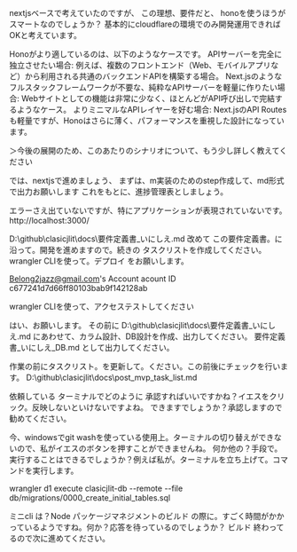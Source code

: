 nextjsベースで考えていたのですが、
この理想、要件だと、
honoを使うほうがスマートなのでしょうか？
基本的にcloudflareの環境でのみ開発運用できればOKと考えています。

Honoがより適しているのは、以下のようなケースです。
APIサーバーを完全に独立させたい場合: 例えば、複数のフロントエンド（Web、モバイルアプリなど）から利用される共通のバックエンドAPIを構築する場合。
Next.jsのようなフルスタックフレームワークが不要な、純粋なAPIサーバーを軽量に作りたい場合: Webサイトとしての機能は非常に少なく、ほとんどがAPI呼び出しで完結するようなケース。
よりミニマルなAPIレイヤーを好む場合: Next.jsのAPI Routesも軽量ですが、Honoはさらに薄く、パフォーマンスを重視した設計になっています。

＞今後の展開のため、このあたりのシナリオについて、もう少し詳しく教えてください


では、nextjsで進めましょう、
まずは、m実装のためのstep作成して、md形式で出力お願いします
これをもとに、進捗管理表としましょう。

エラーさえ出ていないですが、特にアプリケーションが表現されていないです。
http://localhost:3000/

D:\github\clasicjlit\docs\要件定義書_いにしえ.md
改めて この要件定義書。に沿って。開発を進めますので。続きの タスクリストを作成してください。
wrangler CLIを使って。デプロイ をお願いします。


Belong2jazz@gmail.com's Account
acount ID
c677241d7d66ff80103bab9f142128ab

wrangler CLIを使って、アクセステストしてください

はい、お願いします。
その前に
D:\github\clasicjlit\docs\要件定義書_いにしえ.md
にあわせて、カラム設計、DB設計を作成、出力してください。
要件定義書_いにしえ_DB.md
として出力してください。


作業の前にタスクリスト。を更新して。ください。この前後にチェックを行います。
D:\github\clasicjlit\docs\post_mvp_task_list.md

依頼している ターミナルでどのように 承認すればいいですかね？イエスをクリック。反映しないといけないですよね。
できますでしょうか？承認しますので 勧めてください。

今、windowsでgit washを使っている使用上。ターミナルの切り替えができないので、私がイエスのボタンを押すことができませんね。
何か他の？手段で。実行することはできるでしょうか？例えば私が。ターミナルを立ち上げて。コマンドを実行します。

wrangler d1 execute clasicjlit-db --remote --file db/migrations/0000_create_initial_tables.sql

ミニcli は？Node パッケージマネジメントのビルド の際に。すごく時間がかかっているようですね。何か？応答を待っているのでしょうか？
ビルド 終わってるので次に進めてください。